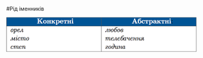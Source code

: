 #Рiд iменникiв

<div class="center">
<img src="../pics/5/3.png" width="700px" class="center"/>
</div>